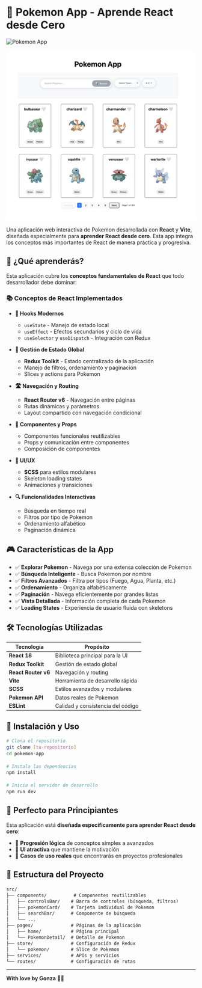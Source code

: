 # 🎯 Pokemon App - Aprende React desde Cero

![Pokemon App](https://images.unsplash.com/photo-1542779283-429940ce8336?w=800&h=400&fit=crop&crop=center)

![Pokemon App](./public/captura.png)



Una aplicación web interactiva de Pokemon desarrollada con **React** y **Vite**, diseñada especialmente para **aprender React desde cero**. Esta app integra los conceptos más importantes de React de manera práctica y progresiva.

## 🚀 ¿Qué aprenderás?

Esta aplicación cubre los **conceptos fundamentales de React** que todo desarrollador debe dominar:

### 📚 Conceptos de React Implementados

- **🎣 Hooks Modernos**
  - `useState` - Manejo de estado local
  - `useEffect` - Efectos secundarios y ciclo de vida
  - `useSelector` y `useDispatch` - Integración con Redux

- **🔄 Gestión de Estado Global**
  - **Redux Toolkit** - Estado centralizado de la aplicación
  - Manejo de filtros, ordenamiento y paginación
  - Slices y actions para Pokemon

- **🛣️ Navegación y Routing**
  - **React Router v6** - Navegación entre páginas
  - Rutas dinámicas y parámetros
  - Layout compartido con navegación condicional

- **🎨 Componentes y Props**
  - Componentes funcionales reutilizables
  - Props y comunicación entre componentes
  - Composición de componentes

- **📱 UI/UX**
  - **SCSS** para estilos modulares
  - Skeleton loading states
  - Animaciones y transiciones

- **🔍 Funcionalidades Interactivas**
  - Búsqueda en tiempo real
  - Filtros por tipo de Pokemon
  - Ordenamiento alfabético
  - Paginación dinámica

## 🎮 Características de la App

- ✅ **Explorar Pokemon** - Navega por una extensa colección de Pokemon
- ✅ **Búsqueda Inteligente** - Busca Pokemon por nombre
- ✅ **Filtros Avanzados** - Filtra por tipos (Fuego, Agua, Planta, etc.)
- ✅ **Ordenamiento** - Organiza alfabéticamente
- ✅ **Paginación** - Navega eficientemente por grandes listas
- ✅ **Vista Detallada** - Información completa de cada Pokemon
- ✅ **Loading States** - Experiencia de usuario fluida con skeletons

## 🛠️ Tecnologías Utilizadas

| Tecnología | Propósito |
|------------|-----------|
| **React 18** | Biblioteca principal para la UI |
| **Redux Toolkit** | Gestión de estado global |
| **React Router v6** | Navegación y routing |
| **Vite** | Herramienta de desarrollo rápida |
| **SCSS** | Estilos avanzados y modulares |
| **Pokemon API** | Datos reales de Pokemon |
| **ESLint** | Calidad y consistencia del código |

## 🚦 Instalación y Uso

```bash
# Clona el repositorio
git clone [tu-repositorio]
cd pokemon-app

# Instala las dependencias
npm install

# Inicia el servidor de desarrollo
npm run dev
```

## 🎯 Perfecto para Principiantes

Esta aplicación está **diseñada específicamente para aprender React desde cero**:

- 🧩 **Progresión lógica** de conceptos simples a avanzados
- 🎨 **UI atractiva** que mantiene la motivación
- 🔧 **Casos de uso reales** que encontrarás en proyectos profesionales


## 📂 Estructura del Proyecto

```
src/
├── components/          # Componentes reutilizables
│   ├── controlsBar/    # Barra de controles (búsqueda, filtros)
│   ├── pokemonCard/    # Tarjeta individual de Pokemon
│   ├── searchBar/      # Componente de búsqueda
│   └── ...
├── pages/              # Páginas de la aplicación
│   ├── home/           # Página principal
│   └── PokemonDetail/  # Detalle de Pokemon
├── store/              # Configuración de Redux
│   └── pokemon/        # Slice de Pokemon
├── services/           # APIs y servicios
└── routes/             # Configuración de rutas
```

---

**With love by Gonza** 🚀✨
